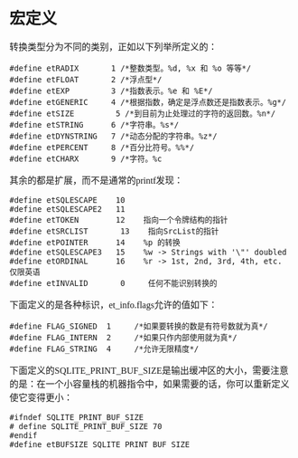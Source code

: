 # 宏定义
<font face="微软雅黑" size="3px">

转换类型分为不同的类别，正如以下列举所定义的：

    #define etRADIX       1 /*整数类型。%d, %x 和 %o 等等*/
    #define etFLOAT       2 /*浮点型*/
    #define etEXP         3 /*指数表示。%e 和 %E*/
    #define etGENERIC     4 /*根据指数，确定是浮点数还是指数表示。%g*/
    #define etSIZE         5 /*到目前为止处理过的字符的返回数。%n*/
    #define etSTRING      6 /*字符串。%s*/
    #define etDYNSTRING   7 /*动态分配的字符串。%z*/
    #define etPERCENT     8 /*百分比符号。%%*/
    #define etCHARX       9 /*字符。%c
其余的都是扩展，而不是通常的printf发现：

    #define etSQLESCAPE    10
    #define etSQLESCAPE2   11
    #define etTOKEN        12    指向一个令牌结构的指针
    #define etSRCLIST       13    指向SrcList的指针
    #define etPOINTER      14    %p 的转换
    #define etSQLESCAPE3   15    %w -> Strings with '\"' doubled
    #define etORDINAL      16    %r -> 1st, 2nd, 3rd, 4th, etc.  仅限英语
    #define etINVALID       0     任何不能识别转换的

下面定义的是各种标识，et_info.flags允许的值如下：

    #define FLAG_SIGNED  1     /*如果要转换的数是有符号数就为真*/
    #define FLAG_INTERN  2     /*如果只作内部使用就为真*/
    #define FLAG_STRING  4     /*允许无限精度*/

下面定义的SQLITE_PRINT_BUF_SIZE是输出缓冲区的大小，需要注意的是：在一个小容量栈的机器指令中，如果需要的话，你可以重新定义使它变得更小：

    #ifndef SQLITE_PRINT_BUF_SIZE
    # define SQLITE_PRINT_BUF_SIZE 70
    #endif
    #define etBUFSIZE SQLITE_PRINT_BUF_SIZE
